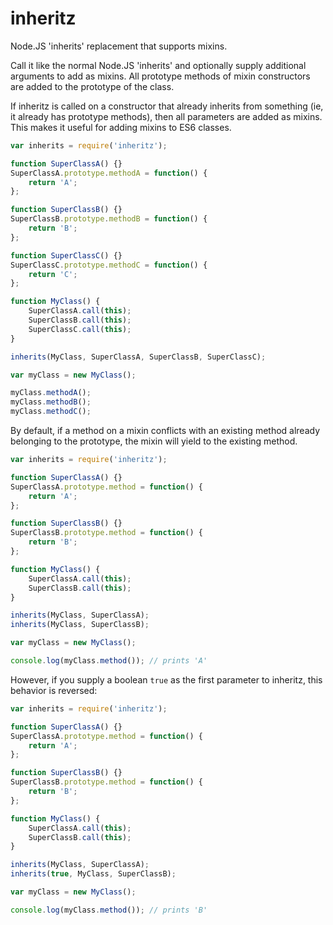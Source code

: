 # inheritz

Node.JS 'inherits' replacement that supports mixins.

Call it like the normal Node.JS 'inherits' and optionally supply additional arguments
to add as mixins.  All prototype methods of mixin constructors are added to the prototype
of the class.

If inheritz is called on a constructor that already inherits from something (ie, it already
has prototype methods), then all parameters are added as mixins.  This makes it useful for
adding mixins to ES6 classes.

```javascript
var inherits = require('inheritz');

function SuperClassA() {}
SuperClassA.prototype.methodA = function() {
	return 'A';
};

function SuperClassB() {}
SuperClassB.prototype.methodB = function() {
	return 'B';
};

function SuperClassC() {}
SuperClassC.prototype.methodC = function() {
	return 'C';
};

function MyClass() {
	SuperClassA.call(this);
	SuperClassB.call(this);
	SuperClassC.call(this);
}

inherits(MyClass, SuperClassA, SuperClassB, SuperClassC);

var myClass = new MyClass();

myClass.methodA();
myClass.methodB();
myClass.methodC();
```

By default, if a method on a mixin conflicts with an existing method already belonging
to the prototype, the mixin will yield to the existing method.

```javascript
var inherits = require('inheritz');

function SuperClassA() {}
SuperClassA.prototype.method = function() {
	return 'A';
};

function SuperClassB() {}
SuperClassB.prototype.method = function() {
	return 'B';
};

function MyClass() {
	SuperClassA.call(this);
	SuperClassB.call(this);
}

inherits(MyClass, SuperClassA);
inherits(MyClass, SuperClassB);

var myClass = new MyClass();

console.log(myClass.method()); // prints 'A'
```

However, if you supply a boolean `true` as the first parameter to inheritz, this behavior
is reversed:

```javascript
var inherits = require('inheritz');

function SuperClassA() {}
SuperClassA.prototype.method = function() {
	return 'A';
};

function SuperClassB() {}
SuperClassB.prototype.method = function() {
	return 'B';
};

function MyClass() {
	SuperClassA.call(this);
	SuperClassB.call(this);
}

inherits(MyClass, SuperClassA);
inherits(true, MyClass, SuperClassB);

var myClass = new MyClass();

console.log(myClass.method()); // prints 'B'
```

